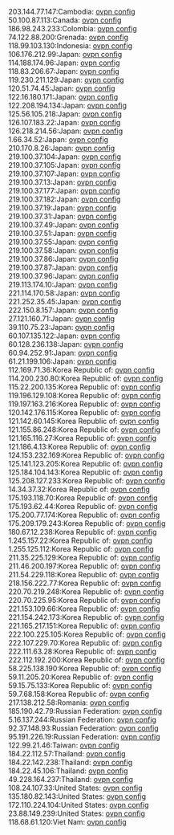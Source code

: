 203.144.77.147:Cambodia: [ovpn config](vpn/203_144_77_147.ovpn)  
50.100.87.113:Canada: [ovpn config](vpn/50_100_87_113.ovpn)  
186.98.243.233:Colombia: [ovpn config](vpn/186_98_243_233.ovpn)  
74.122.88.200:Grenada: [ovpn config](vpn/74_122_88_200.ovpn)  
118.99.103.130:Indonesia: [ovpn config](vpn/118_99_103_130.ovpn)  
106.176.212.99:Japan: [ovpn config](vpn/106_176_212_99.ovpn)  
114.188.174.96:Japan: [ovpn config](vpn/114_188_174_96.ovpn)  
118.83.206.67:Japan: [ovpn config](vpn/118_83_206_67.ovpn)  
119.230.211.129:Japan: [ovpn config](vpn/119_230_211_129.ovpn)  
120.51.74.45:Japan: [ovpn config](vpn/120_51_74_45.ovpn)  
122.16.180.171:Japan: [ovpn config](vpn/122_16_180_171.ovpn)  
122.208.194.134:Japan: [ovpn config](vpn/122_208_194_134.ovpn)  
125.56.105.218:Japan: [ovpn config](vpn/125_56_105_218.ovpn)  
126.107.183.22:Japan: [ovpn config](vpn/126_107_183_22.ovpn)  
126.218.214.56:Japan: [ovpn config](vpn/126_218_214_56.ovpn)  
1.66.34.52:Japan: [ovpn config](vpn/1_66_34_52.ovpn)  
210.170.8.26:Japan: [ovpn config](vpn/210_170_8_26.ovpn)  
219.100.37.104:Japan: [ovpn config](vpn/219_100_37_104.ovpn)  
219.100.37.105:Japan: [ovpn config](vpn/219_100_37_105.ovpn)  
219.100.37.107:Japan: [ovpn config](vpn/219_100_37_107.ovpn)  
219.100.37.13:Japan: [ovpn config](vpn/219_100_37_13.ovpn)  
219.100.37.177:Japan: [ovpn config](vpn/219_100_37_177.ovpn)  
219.100.37.182:Japan: [ovpn config](vpn/219_100_37_182.ovpn)  
219.100.37.19:Japan: [ovpn config](vpn/219_100_37_19.ovpn)  
219.100.37.31:Japan: [ovpn config](vpn/219_100_37_31.ovpn)  
219.100.37.49:Japan: [ovpn config](vpn/219_100_37_49.ovpn)  
219.100.37.51:Japan: [ovpn config](vpn/219_100_37_51.ovpn)  
219.100.37.55:Japan: [ovpn config](vpn/219_100_37_55.ovpn)  
219.100.37.58:Japan: [ovpn config](vpn/219_100_37_58.ovpn)  
219.100.37.86:Japan: [ovpn config](vpn/219_100_37_86.ovpn)  
219.100.37.87:Japan: [ovpn config](vpn/219_100_37_87.ovpn)  
219.100.37.96:Japan: [ovpn config](vpn/219_100_37_96.ovpn)  
219.113.174.10:Japan: [ovpn config](vpn/219_113_174_10.ovpn)  
221.114.170.58:Japan: [ovpn config](vpn/221_114_170_58.ovpn)  
221.252.35.45:Japan: [ovpn config](vpn/221_252_35_45.ovpn)  
222.150.8.157:Japan: [ovpn config](vpn/222_150_8_157.ovpn)  
27.121.160.71:Japan: [ovpn config](vpn/27_121_160_71.ovpn)  
39.110.75.23:Japan: [ovpn config](vpn/39_110_75_23.ovpn)  
60.107.135.122:Japan: [ovpn config](vpn/60_107_135_122.ovpn)  
60.128.236.138:Japan: [ovpn config](vpn/60_128_236_138.ovpn)  
60.94.252.91:Japan: [ovpn config](vpn/60_94_252_91.ovpn)  
61.21.199.106:Japan: [ovpn config](vpn/61_21_199_106.ovpn)  
112.169.71.36:Korea Republic of: [ovpn config](vpn/112_169_71_36.ovpn)  
114.200.230.80:Korea Republic of: [ovpn config](vpn/114_200_230_80.ovpn)  
115.22.200.135:Korea Republic of: [ovpn config](vpn/115_22_200_135.ovpn)  
119.196.129.108:Korea Republic of: [ovpn config](vpn/119_196_129_108.ovpn)  
119.197.163.216:Korea Republic of: [ovpn config](vpn/119_197_163_216.ovpn)  
120.142.176.115:Korea Republic of: [ovpn config](vpn/120_142_176_115.ovpn)  
121.142.60.145:Korea Republic of: [ovpn config](vpn/121_142_60_145.ovpn)  
121.155.86.248:Korea Republic of: [ovpn config](vpn/121_155_86_248.ovpn)  
121.165.116.27:Korea Republic of: [ovpn config](vpn/121_165_116_27.ovpn)  
121.186.4.13:Korea Republic of: [ovpn config](vpn/121_186_4_13.ovpn)  
124.153.232.169:Korea Republic of: [ovpn config](vpn/124_153_232_169.ovpn)  
125.141.123.205:Korea Republic of: [ovpn config](vpn/125_141_123_205.ovpn)  
125.184.104.143:Korea Republic of: [ovpn config](vpn/125_184_104_143.ovpn)  
125.208.127.233:Korea Republic of: [ovpn config](vpn/125_208_127_233.ovpn)  
14.34.37.32:Korea Republic of: [ovpn config](vpn/14_34_37_32.ovpn)  
175.193.118.70:Korea Republic of: [ovpn config](vpn/175_193_118_70.ovpn)  
175.193.62.44:Korea Republic of: [ovpn config](vpn/175_193_62_44.ovpn)  
175.200.77.174:Korea Republic of: [ovpn config](vpn/175_200_77_174.ovpn)  
175.209.179.243:Korea Republic of: [ovpn config](vpn/175_209_179_243.ovpn)  
180.67.12.238:Korea Republic of: [ovpn config](vpn/180_67_12_238.ovpn)  
1.245.157.22:Korea Republic of: [ovpn config](vpn/1_245_157_22.ovpn)  
1.255.125.112:Korea Republic of: [ovpn config](vpn/1_255_125_112.ovpn)  
211.35.225.129:Korea Republic of: [ovpn config](vpn/211_35_225_129.ovpn)  
211.46.200.197:Korea Republic of: [ovpn config](vpn/211_46_200_197.ovpn)  
211.54.229.118:Korea Republic of: [ovpn config](vpn/211_54_229_118.ovpn)  
218.156.222.77:Korea Republic of: [ovpn config](vpn/218_156_222_77.ovpn)  
220.70.219.248:Korea Republic of: [ovpn config](vpn/220_70_219_248.ovpn)  
220.70.225.95:Korea Republic of: [ovpn config](vpn/220_70_225_95.ovpn)  
221.153.109.66:Korea Republic of: [ovpn config](vpn/221_153_109_66.ovpn)  
221.154.242.173:Korea Republic of: [ovpn config](vpn/221_154_242_173.ovpn)  
221.165.217.151:Korea Republic of: [ovpn config](vpn/221_165_217_151.ovpn)  
222.100.225.105:Korea Republic of: [ovpn config](vpn/222_100_225_105.ovpn)  
222.107.229.70:Korea Republic of: [ovpn config](vpn/222_107_229_70.ovpn)  
222.111.63.28:Korea Republic of: [ovpn config](vpn/222_111_63_28.ovpn)  
222.112.192.200:Korea Republic of: [ovpn config](vpn/222_112_192_200.ovpn)  
58.225.138.190:Korea Republic of: [ovpn config](vpn/58_225_138_190.ovpn)  
59.11.205.20:Korea Republic of: [ovpn config](vpn/59_11_205_20.ovpn)  
59.15.75.133:Korea Republic of: [ovpn config](vpn/59_15_75_133.ovpn)  
59.7.68.158:Korea Republic of: [ovpn config](vpn/59_7_68_158.ovpn)  
217.138.212.58:Romania: [ovpn config](vpn/217_138_212_58.ovpn)  
185.190.42.79:Russian Federation: [ovpn config](vpn/185_190_42_79.ovpn)  
5.16.137.244:Russian Federation: [ovpn config](vpn/5_16_137_244.ovpn)  
92.37.148.93:Russian Federation: [ovpn config](vpn/92_37_148_93.ovpn)  
95.191.226.19:Russian Federation: [ovpn config](vpn/95_191_226_19.ovpn)  
122.99.21.46:Taiwan: [ovpn config](vpn/122_99_21_46.ovpn)  
184.22.112.57:Thailand: [ovpn config](vpn/184_22_112_57.ovpn)  
184.22.142.238:Thailand: [ovpn config](vpn/184_22_142_238.ovpn)  
184.22.45.106:Thailand: [ovpn config](vpn/184_22_45_106.ovpn)  
49.228.164.237:Thailand: [ovpn config](vpn/49_228_164_237.ovpn)  
108.24.107.33:United States: [ovpn config](vpn/108_24_107_33.ovpn)  
135.180.82.143:United States: [ovpn config](vpn/135_180_82_143.ovpn)  
172.110.224.104:United States: [ovpn config](vpn/172_110_224_104.ovpn)  
23.88.149.239:United States: [ovpn config](vpn/23_88_149_239.ovpn)  
118.68.61.120:Viet Nam: [ovpn config](vpn/118_68_61_120.ovpn)  
